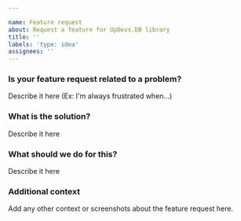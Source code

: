 ```yaml
---

name: Feature request
about: Request a feature for UpDevs.DB library
title: ''
labels: 'type: idea'
assignees: ''
---
```

### Is your feature request related to a problem?
Describe it here (Ex: I'm always frustrated when...)

### What is the solution?
Describe it here

### What should we do for this?
Describe it here

### Additional context
Add any other context or screenshots about the feature request here.
